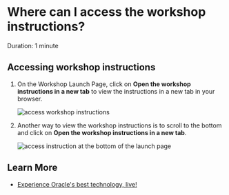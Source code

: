 # Where can I access the workshop instructions?

Duration: 1 minute

## Accessing workshop instructions

1.  On the Workshop Launch Page, click on **Open the workshop instructions in a new tab** to view the instructions in a new tab in your browser.

    ![access workshop instructions](./images/access-instructions.png " ")

2.  Another way to view the workshop instructions is to scroll to the bottom and click on **Open the workshop instructions in a new tab**.

    ![access instruction at the bottom of the launch page](./images/access-instructions1.png " ")

## Learn More

* [Experience Oracle's best technology, live!](http://livelabs.oracle.com)